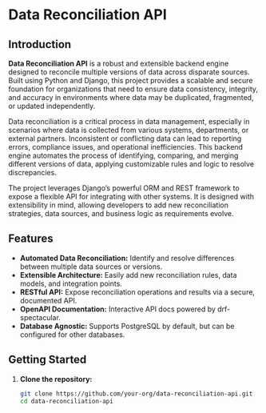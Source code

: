 
# Data Reconciliation API

## Introduction

**Data Reconciliation API** is a robust and extensible backend engine designed to reconcile multiple versions of data across disparate sources. Built using Python and Django, this project provides a scalable and secure foundation for organizations that need to ensure data consistency, integrity, and accuracy in environments where data may be duplicated, fragmented, or updated independently.

Data reconciliation is a critical process in data management, especially in scenarios where data is collected from various systems, departments, or external partners. Inconsistent or conflicting data can lead to reporting errors, compliance issues, and operational inefficiencies. This backend engine automates the process of identifying, comparing, and merging different versions of data, applying customizable rules and logic to resolve discrepancies.

The project leverages Django’s powerful ORM and REST framework to expose a flexible API for integrating with other systems. It is designed with extensibility in mind, allowing developers to add new reconciliation strategies, data sources, and business logic as requirements evolve.

## Features

- **Automated Data Reconciliation:** Identify and resolve differences between multiple data sources or versions.
- **Extensible Architecture:** Easily add new reconciliation rules, data models, and integration points.
- **RESTful API:** Expose reconciliation operations and results via a secure, documented API.
- **OpenAPI Documentation:** Interactive API docs powered by drf-spectacular.
- **Database Agnostic:** Supports PostgreSQL by default, but can be configured for other databases.

## Getting Started

1. **Clone the repository:**
   ```sh
   git clone https://github.com/your-org/data-reconciliation-api.git
   cd data-reconciliation-api
   ```
